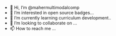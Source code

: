 - 👋 Hi, I’m @mahermultimodalcomp
- 👀 I’m interested in open source badges...
- 🌱 I’m currently learning curriculum development..
- 💞️ I’m looking to collaborate on ...
- 📫 How to reach me ...

<!---
mahermultimodalcomp/mahermultimodalcomp is a ✨ special ✨ repository because its `README.md` (this file) appears on your GitHub profile.
You can click the Preview link to take a look at your changes.
--->
